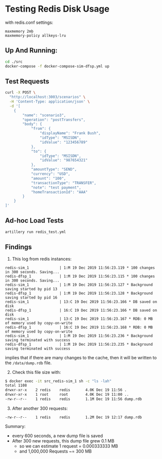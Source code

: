 # Testing Redis Disk Usage

with redis.conf settings:

```
maxmemory 2mb
maxmemory-policy allkeys-lru
```


## Up And Running:
```bash
cd ./src
docker-compose -f docker-compose-sim-dfsp.yml up
```

## Test Requests

```bash
curl -X POST \
  "http://localhost:3003/scenarios" \
  -H 'Content-Type: application/json' \
  -d '[
    {
        "name": "scenario3",
        "operation": "postTransfers",
        "body": {
            "from": {
                "displayName": "Frank Bush",
                "idType": "MSISDN",
                "idValue": "123456789"
            },
            "to": {
                "idType": "MSISDN",
                "idValue": "987654321"
            },
            "amountType": "SEND",
            "currency": "USD",
            "amount": "100",
            "transactionType": "TRANSFER",
            "note": "test payment",
            "homeTransactionId": "AAA"
        }
    }
]'
```


## Ad-hoc Load Tests
```bash
artillery run redis_test.yml
```


## Findings

1. This log from redis instances:
```
redis-sim_1              | 1:M 19 Dec 2019 11:56:23.119 * 100 changes in 300 seconds. Saving...
redis-dfsp_1             | 1:M 19 Dec 2019 11:56:23.115 * 100 changes in 300 seconds. Saving...
redis-sim_1              | 1:M 19 Dec 2019 11:56:23.127 * Background saving started by pid 13
redis-dfsp_1             | 1:M 19 Dec 2019 11:56:23.128 * Background saving started by pid 16
redis-sim_1              | 13:C 19 Dec 2019 11:56:23.166 * DB saved on disk
redis-dfsp_1             | 16:C 19 Dec 2019 11:56:23.166 * DB saved on disk
redis-sim_1              | 13:C 19 Dec 2019 11:56:23.167 * RDB: 0 MB of memory used by copy-on-write
redis-dfsp_1             | 16:C 19 Dec 2019 11:56:23.168 * RDB: 0 MB of memory used by copy-on-write
redis-sim_1              | 1:M 19 Dec 2019 11:56:23.236 * Background saving terminated with success
redis-dfsp_1             | 1:M 19 Dec 2019 11:56:23.235 * Background saving terminated with success
```

implies that if there are many changes to the cache, then it will be written to the `/data/dump.rdb` file.

2. Check this file size with:
```bash
$ docker exec -it src_redis-sim_1 sh -c "ls -lah"
total 1108
drwxr-xr-x    2 redis    redis       4.0K Dec 19 11:56 .
drwxr-xr-x    1 root     root        4.0K Dec 19 11:00 ..
-rw-r--r--    1 redis    redis       1.1M Dec 19 11:56 dump.rdb
```


3. After another 300 requests:
```
-rw-r--r--    1 redis    redis       1.2M Dec 19 12:17 dump.rdb
```



Summary:
- every 600 seconds, a new dump file is saved
- After 300 new requests, this dump file grew 0.1 MB
  - so we can estimate 1 request = 0.000333333 MB
  - and 1,000,000 Requests ~= 300 MB